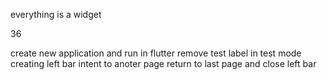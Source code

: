everything is a widget

36





create new application and run in flutter
remove test label in test mode
creating left bar 
intent to anoter page
return to last page and close left bar